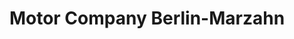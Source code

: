 ---
title: "Motor Company Berlin-Marzahn"
url: /berlin/motor-company-berlin-marzahn/
shop: Autohaus
---
